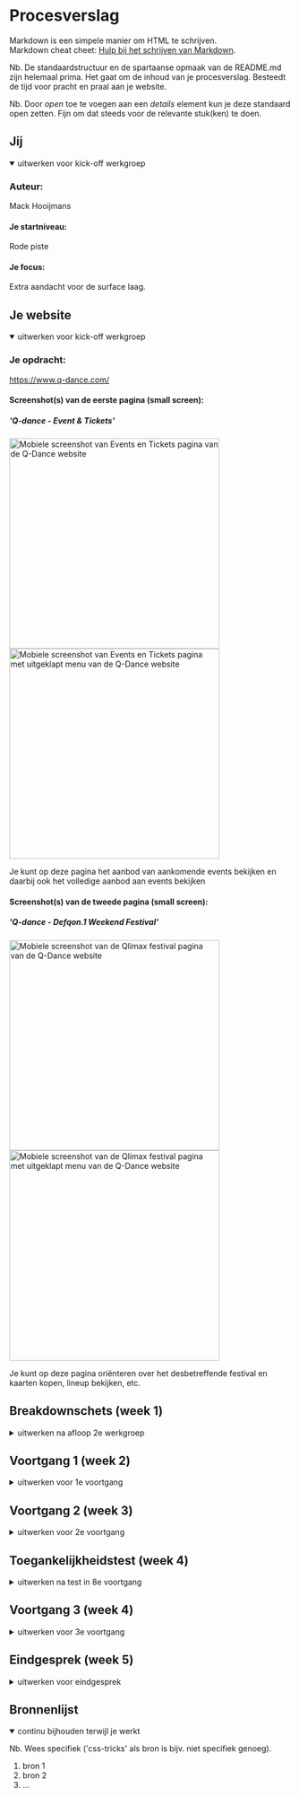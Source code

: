 # Procesverslag
Markdown is een simpele manier om HTML te schrijven.  
Markdown cheat cheet: [Hulp bij het schrijven van Markdown](https://github.com/adam-p/markdown-here/wiki/Markdown-Cheatsheet).

Nb. De standaardstructuur en de spartaanse opmaak van de README.md zijn helemaal prima. Het gaat om de inhoud van je procesverslag. Besteedt de tijd voor pracht en praal aan je website.

Nb. Door *open* toe te voegen aan een *details* element kun je deze standaard open zetten. Fijn om dat steeds voor de relevante stuk(ken) te doen.





## Jij

<details open>
<summary>uitwerken voor kick-off werkgroep</summary>

### Auteur:
Mack Hooijmans

#### Je startniveau:
Rode piste

#### Je focus:
Extra aandacht voor de surface laag.
 
</details>





## Je website

<details open>
<summary>uitwerken voor kick-off werkgroep</summary>

### Je opdracht:
https://www.q-dance.com/

 
#### Screenshot(s) van de eerste pagina (small screen):
##### 'Q-dance - Event & Tickets' 
<img src="https://github.com/MackDonaldo/mackfed/blob/main/images/qdance-screens/eventstickets.png" width="375px" alt="Mobiele screenshot van Events en Tickets pagina van de Q-Dance website">
<img src="https://github.com/MackDonaldo/mackfed/blob/main/images/qdance-screens/eventstickets-menu.png" width="375px" alt="Mobiele screenshot van Events en Tickets pagina met uitgeklapt menu van de Q-Dance website">
 
 
 Je kunt op deze pagina het aanbod van aankomende events bekijken en daarbij ook het volledige aanbod aan events bekijken 
 
#### Screenshot(s) van de tweede pagina (small screen): 
##### 'Q-dance - Defqon.1 Weekend Festival'
<img src="https://github.com/MackDonaldo/mackfed/blob/main/images/qdance-screens/detailpagina.png" width="375px" alt="Mobiele screenshot van de Qlimax festival pagina van de Q-Dance website">
<img src="https://github.com/MackDonaldo/mackfed/blob/main/images/qdance-screens/detailpagina-menu.png" width="375px" alt="Mobiele screenshot van de Qlimax festival pagina met uitgeklapt menu van de Q-Dance website">

 
 Je kunt op deze pagina oriënteren over het desbetreffende festival en kaarten kopen, lineup bekijken, etc.
 
</details>





## Breakdownschets (week 1)

<details>
<summary>uitwerken na afloop 2e werkgroep</summary>

### de hele pagina: 
<img src="https://github.com/MackDonaldo/mackfed/blob/main/images/breakdownschets/breakdownschets-eventstickets-01.jpg" width="375px" alt="breakdown van de hele pagina">

### dynamisch deel (menu): 
<img src="https://github.com/MackDonaldo/mackfed/blob/main/images/breakdownschets/breakdownschets-sidemenu-02.jpg" width="375px" alt="breakdown van een dynamisch deel">

</details>





## Voortgang 1 (week 2)

<details>
<summary>uitwerken voor 1e voortgang</summary>

### Stand van zaken
Ik heb een begin gemaakt aan de website op desktop versie. Ik ga dit omzetten naar een
mobiele versie, om eventueel later de mogelijkheid voor responsiveness te vergemakkelijken.

### Agenda voor meeting
samen met je groepje opstellen

| Ryan           | Joost              | Sjors        | Mack             |
| ---            | ---                | ---          | ---              |
| Waar moeten we   | en dit             | en ik dit    | en dan ik dat    |
| en dat ook nog | dit als er tijd is | nog een punt | dit wil ik zeker |
| ...            | ...                | ...          | ...              |


### Verslag van meeting
Na het missen van het voortgangsgesprek heb ik mijn medestudenten gevraagd wat er besproken is. 
Hier kwam vooral uit dat iedereen nog wat stappen moet gaan maken.
 
Hierna realiseerde ik me dat ik het beste een planning kon gaan maken om hier 
vervolgens productief mee aan de slag te gaan.


</details>





## Voortgang 2 (week 3)

<details>
<summary>uitwerken voor 2e voortgang</summary>

### Stand van zaken
Ik had deze week moeite met het feit dat wanneer ik een deel van de content naar een kant wilde verplaatsen, de hele paginagrootte daarbij werd mee gescaled. Betekent dus dat de 100vh van de side-navigatie niet meer klopte als je scrollt. Bedoeling is uiteindelijk dus dat als je scrollt de header en de side-nav fixed zijn.

Dit heb ik gefixt door de volgende meta code op te nemen in mijn head:
<img src="https://github.com/MackDonaldo/mackfed/blob/main/voortgang_2_screen2.png" width="375px" alt="omschrijving van de pagina">

 
<img src="https://github.com/MackDonaldo/mackfed/blob/main/voortgang_2_screen1.png" width="375px" alt="omschrijving van de pagina">

 



### Agenda voor meeting
samen met je groepje opstellen

| Ryan           | Joost              | Sjors        | Mack             |
| ---            | ---                | ---          | ---              |
| dit bespreken  | en dit             | en ik dit    | en dan ik dat    |
| en dat ook nog | dit als er tijd is | nog een punt | dit wil ik zeker |
| ...            | ...                | ...          | ...              |


### Verslag van meeting
hier na afloop snel de uitkomsten van de meeting vastleggen

- gebruik: em en px --> em
- wellicht animatie hamburger menu: hamburger --> cross (m.b.v span's)
- CSS nav-slide --> Javascript

</details>





## Toegankelijkheidstest (week 4)

<details>
<summary>uitwerken na test in 8e voortgang</summary>

### Bevindingen
Lijst met je bevindingen die in de test naar voren kwamen:

#### Titel eerste bevinding
Hier korte omschrijving (met indien nodig een afbeelding)

Hier een omschrijving van hoe het opgelost kan worden (met indien nodig een afbeelding)


#### Titel tweede bevinding. 
Hier korte omschrijving (met indien nodig een afbeelding)

Hier een omschrijving van hoe het opgelost kan worden (met indien nodig een afbeelding)


#### Titel volgende bevinding. 
Hier korte omschrijving (met indien nodig een afbeelding)

Hier een omschrijving van hoe het opgelost kan worden (met indien nodig een afbeelding)


#### Titel nog een bevinding. 
Hier korte omschrijving (met indien nodig een afbeelding)

Hier een omschrijving van hoe het opgelost kan worden (met indien nodig een afbeelding)

</details>





## Voortgang 3 (week 4)

<details>
<summary>uitwerken voor 3e voortgang</summary>

### Stand van zaken
hier dit ging goed & dit was lastig (neem ook screenshots op van delen van je website en code)


### Agenda voor meeting
samen met je groepje opstellen

| Ryan           | Joost              | Sjors        | Mack             |
| ---            | ---                | ---          | ---              |
| dit bespreken  | en dit             | en ik dit    | en dan ik dat    |
| en dat ook nog | dit als er tijd is | nog een punt | dit wil ik zeker |
| ...            | ...                | ...          | ...              |


### Verslag van meeting
hier na afloop snel de uitkomsten van de meeting vastleggen

- punt 1
- punt 2
- nog een punt
- ...

</details>





## Eindgesprek (week 5)

<details>
<summary>uitwerken voor eindgesprek</summary>

### Stand van zaken
hier dit ging goed & dit was lastig (neem ook screenshots op van delen van je website en code)

### Screenshot(s)

hier screenshot(s) van je eindresultaat

</details>





## Bronnenlijst

<details open>
<summary>continu bijhouden terwijl je werkt</summary>

Nb. Wees specifiek ('css-tricks' als bron is bijv. niet specifiek genoeg).

1. bron 1
2. bron 2
3. ...

</details>
